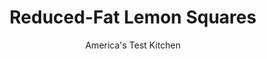 ---
layout: ../../layouts/MarkdownPostLayout.astro
title: Reduced-Fat Lemon Squares
author: America's Test Kitchen
pubDate: 2023-03-15
description: "Our challenge? Reducing the fat in the ultra-buttery crust yet making a bar cookie wed still want to eat."
image_url: https://res.cloudinary.com/hksqkdlah/image/upload/ar_1:1,c_fill,dpr_2.0,f_auto,fl_lossy.progressive.strip_profile,g_faces:auto,q_auto:low,w_344/9310_sfs-lemonsquares-11-cco
tags: ["Desserts or Baked Goods","American","Light","Brownies & Bars"]
calories: 1830
protein: 2
carbohydrates: 35
fats: 
fiber: 
ingredients: ["3/4 cup (3 3/4 ounces), all-purpose flour","1/3 cup (1 1/3 ounces), confectioners' sugar","3 tablespoons, cornstarch","1 1/2 teaspoons, grated lemon zest","1/2 teaspoon, baking powder","1/4 teaspoon, salt","4 tablespoons, unsalted butter, cut into 1/2-inch pieces and chilled","1 tablespoon, whole milk","3/4 cup (5 1/4 ounces), granulated sugar","1 , large egg plus 1 large egg white, lightly beaten","2 tablespoons, all-purpose flour","1/8 teaspoon, salt","1 tablespoon, grated lemon zest plus 6 tablespoons juice (2 lemons)","1 tablespoon, confectioners' sugar"]
serves: 9
time: "1¼ hours, plus 1 hour cooling"
instructions: ["Adjust oven rack to middle position and heat oven to 350 degrees. Line 8-inch-square baking pan with aluminum foil to hang over pan edges. Spray foil lightly with vegetable oil spray.","For the crust: Process flour, sugar, cornstarch, lemon zest, baking powder, and salt in food processor until combined. Add butter and milk and pulse until mixture resembles coarse meal, about 10 pulses. Transfer mixture to prepared pan and press into even layer. Bake until edges are lightly browned, 16 to 20 minutes. Cool crust on wire rack for 15 minutes.","For the lemon topping: Reduce oven temperature to 325 degrees. Whisk granulated sugar, egg, egg white, flour, and salt together in bowl until smooth. Stir in lemon juice and zest until combined. Pour filling over cooled crust and bake until filling is set, 15 to 20 minutes. Cool completely in pan on wire rack, about 1 hour. Dust with confectioners' sugar. Using foil overhang, lift lemon squares from pan and cut into 9 squares. Serve."]
nutrition: ["50 mg Potassium","56 mg Phosphorus","31 mg Calcium","5 mg Magnesium","133 mg Sodium","5 g Fat","1 g Monounsaturated","7 mg Vitamin C","34 mg Cholesterol","3 g Saturated","20 µg Folic acid","8 µg Folate (food)","21 g Sugars","23 g Water","35 g Carbs","43 µg Folate equivalent (total)","2 g Protein","52 µg Vitamin A","203 kcal Energy","21 g Sugars, added","1830 calories"]
notes: "Press the crust dough snugly against the pan edges to keep the lemon topping from running beneath the crust. Cool the crust for at least 15 minutes before pouring on the lemon topping."
---